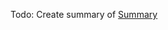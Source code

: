 
Todo: Create summary of [Summary](https://github.com/tarasowski/serverless-pocketguide/blob/master/microservices/001_building-microservices.md)
